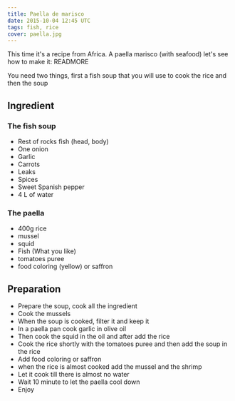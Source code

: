 ```yaml
---
title: Paella de marisco
date: 2015-10-04 12:45 UTC
tags: fish, rice
cover: paella.jpg
---
```


This time it's a recipe from Africa. A paella marisco (with seafood) let's see how to make it: 
READMORE

You need two things, first a fish soup that you will use to cook the rice and then the soup

## Ingredient

### The fish soup

  - Rest of rocks fish (head, body)
  - One onion
  - Garlic
  - Carrots
  - Leaks
  - Spices
  - Sweet Spanish pepper
  - 4 L of water

### The paella
  
  - 400g rice
  - mussel
  - squid
  - Fish (What you like)
  - tomatoes puree
  - food coloring (yellow) or saffron

## Preparation
  
  - Prepare the soup, cook all the ingredient 
  - Cook the mussels
  - When the soup is cooked, filter it and keep it
  - In a paella pan cook garlic in olive oil
  - Then cook the squid in the oil and after add the rice
  - Cook the rice shortly with the tomatoes puree and then add the soup in the rice
  - Add food coloring or saffron
  - when the rice is almost cooked add the mussel and the shrimp
  - Let it cook till there is almost no water 
  - Wait 10 minute to let the paella cool down
  - Enjoy